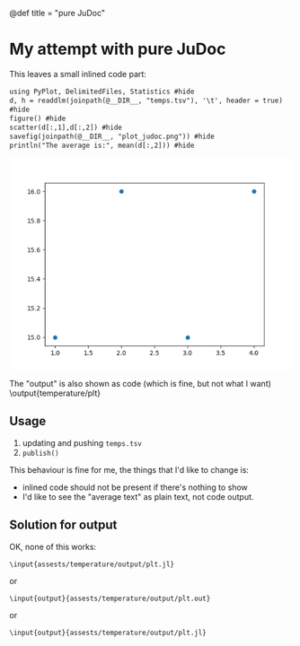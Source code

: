 @def title = "pure JuDoc"

# My attempt with pure JuDoc

This leaves a small inlined code part:

```julia:temperature/plt
using PyPlot, DelimitedFiles, Statistics #hide
d, h = readdlm(joinpath(@__DIR__, "temps.tsv"), '\t', header = true) #hide
figure() #hide
scatter(d[:,1],d[:,2]) #hide
savefig(joinpath(@__DIR__, "plot_judoc.png")) #hide
println("The average is:", mean(d[:,2])) #hide
```
![the plot](/assets/temperature/plot_judoc.png)

The "output" is also shown as code (which is fine, but not what I want)
\output{temperature/plt}

## Usage

1. updating and pushing `temps.tsv`
2. `publish()`

This behaviour is fine for me, the things that I'd like to change is:
* inlined code should not be present if there's nothing to show
* I'd like to see the "average text" as plain text, not code output.

## Solution for output

OK, none of this works:
```
\input{assests/temperature/output/plt.jl}
```
or

```
\input{output}{assests/temperature/output/plt.out}
```

or

```
\input{output}{assests/temperature/output/plt.jl}
```
